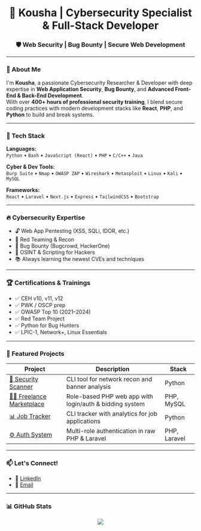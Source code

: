 <h1 align="center">🚀 Kousha | Cybersecurity Specialist & Full-Stack Developer</h1>
<h3 align="center">🛡️ Web Security | Bug Bounty | Secure Web Development</h3>

---

### 👋 About Me
I'm **Kousha**, a passionate Cybersecurity Researcher & Developer with deep expertise in **Web Application Security**, **Bug Bounty**, and **Advanced Front-End & Back-End Development**.  
With over **400+ hours of professional security training**, I blend secure coding practices with modern development stacks like **React**, **PHP**, and **Python** to build and break systems.

---

### 🧰 Tech Stack

**Languages:**  
`Python` • `Bash` • `JavaScript (React)` • `PHP` • `C/C++` • `Java`

**Cyber & Dev Tools:**  
`Burp Suite` • `Nmap` • `OWASP ZAP` • `Wireshark` • `Metasploit` • `Linux` • `Kali` • `MySQL`

**Frameworks:**  
`React` • `Laravel` • `Next.js` • `Express` • `TailwindCSS` • `Bootstrap`

---

### 🔥 Cybersecurity Expertise
- 🔓 Web App Pentesting (XSS, SQLi, IDOR, etc.)
- 🎯 Red Teaming & Recon
- 🐞 Bug Bounty (Bugcrowd, HackerOne)
- 🧠 OSINT & Scripting for Hackers
- 📚 Always learning the newest CVEs and techniques

---

### 🏆 Certifications & Trainings
- ✅ CEH v10, v11, v12
- ✅ PWK / OSCP prep
- ✅ OWASP Top 10 (2021–2024)
- ✅ Red Team Project
- ✅ Python for Bug Hunters
- ✅ LPIC-1, Network+, Linux Essentials

---

### 💼 Featured Projects
| Project | Description | Stack |
|--------|-------------|-------|
| [🔐 Security Scanner](https://github.com/kousha-dev/network-scanner) | CLI tool for network recon and banner analysis | Python |
| [🧑‍💻 Freelance Marketplace](https://github.com/kousha-dev/freelance-marketplace) | Role-based PHP web app with login/auth & bidding system | PHP, MySQL |
| [📊 Job Tracker](https://github.com/kousha-dev/job-tracker) | CLI tracker with analytics for job applications | Python |
| [⚙️ Auth System](https://github.com/kousha-dev/auth-system) | Multi-role authentication in raw PHP & Laravel | PHP, Laravel |

---

### 📫 Let's Connect!
- 🔗 [LinkedIn](https://www.linkedin.com/in/kousha-rezaei-45986434a/)
- 📧 [Email](mailto:kosharezae@yahoo.com)

---

### 📊 GitHub Stats

<p align="center">
  <img src="https://github-readme-stats.vercel.app/api?username=kousha-dev&show_icons=true&theme=tokyonight" />
</p>
